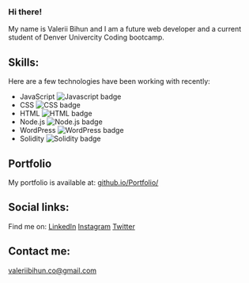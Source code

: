 ### Hi there!

My name is Valerii Bihun and I am a future web developer and a current student of Denver Univercity Coding bootcamp.

## Skills:

Here are a few technologies have been working with recently:

- JavaScript <img src="https://img.shields.io/badge/-Javascript-lightblue?logo=javascript" alt="Javascript badge" >
- CSS <img src="https://img.shields.io/badge/-CSS-lightblue?logo=CSS" alt="CSS badge" >
- HTML <img src="https://img.shields.io/badge/-HTML-lightblue?logo=HTML" alt="HTML badge" >
- Node.js <img src="https://img.shields.io/badge/-Node.js-lightblue?logo=Node.js" alt="Node.js badge" >
- WordPress <img src="https://img.shields.io/badge/-WordPress-lightblue?logo=WordPress" alt="WordPress badge" >
- Solidity <img src="https://img.shields.io/badge/-Solidity-lightblue?logo=Solidity" alt="Solidity badge" >

## Portfolio

My portfolio is available at: <a href="https://valllerian.github.io/Portfolio/" target="_blank">github.io/Portfolio/</a>

## Social links:

Find me on:
<a href="https://www.linkedin.com/in/valerii-bihun-8b0450217/" target="_blank">LinkedIn</a>
<a href="https://www.instagram.com/vallerianinst/" target="_blank">Instagram</a>
<a href="https://twitter.com/VallerianCRPT" target="_blank">Twitter</a>

## Contact me:

<a href="mailto:valeriibihun.co@gmail.com" >valeriibihun.co@gmail.com</a>
